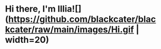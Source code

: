 # Hi there, I'm Illia![](https://github.com/blackcater/blackcater/raw/main/images/Hi.gif | width=20) 

<!-- [![Typing SVG](https://readme-typing-svg.herokuapp.com?color=%2336BCF7&lines=Student+of+FIIT+STU)](https://git.io/typing-svg) -->

<!--
**ic-it/ic-it** is a ✨ _special_ ✨ repository because its `README.md` (this file) appears on your GitHub profile.

Here are some ideas to get you started:

- 🔭 I’m currently working on ...
- 🌱 I’m currently learning Python and Java
- 👯 I’m looking to collaborate on ...
- 🤔 I’m looking for help with ...
- 💬 Ask me about ...
- 📫 How to reach me: ...
- 😄 Pronouns: ...
- ⚡ Fun fact: ...
-->
